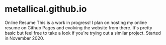 # metallical.github.io
Online Resume
This is a work in progress! I plan on hosting my online resume on Github Pages and evolving the website from there.
It's pretty basic but feel free to take a look if you're trying out a similar project.
Started in November 2020.
